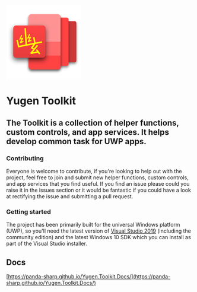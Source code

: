 ![logo](/Yugen.Toolkit.Uwp.Samples/Assets/StoreLogo.scale-400.png)

# Yugen Toolkit

## The Toolkit is a collection of helper functions, custom controls, and app services. It helps develop common task for UWP apps. 

### Contributing
Everyone is welcome to contribute, if you're looking to help out with the project, feel free to join and submit new helper functions, custom controls, and app services that you find useful. If you find an issue please could you raise it in the issues section or it would be fantastic if you could have a look at rectifying the issue and submitting a pull request. 

### Getting started
The project has been primarily built for the universal Windows platform (UWP), so you'll need the latest version of [Visual Studio 2019](https://www.visualstudio.com/) (including the community edition) and the latest Windows 10 SDK which you can install as part of the Visual Studio installer.

## Docs
[https://panda-sharp.github.io/Yugen.Toolkit.Docs/](https://panda-sharp.github.io/Yugen.Toolkit.Docs/)

